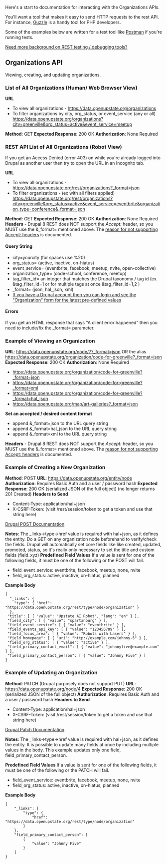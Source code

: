 Here's a start to documentation for interacting with the Organizations APIs.

You'll want a tool that makes it easy to send HTTP requests to the rest API. For instance, [Guzzle](http://docs.guzzlephp.org/en/stable/) is a handy tool for PHP developers.

Some of the examples below are written for a test tool like [Postman](https://chrome.google.com/webstore/detail/postman/fhbjgbiflinjbdggehcddcbncdddomop?hl=en) if you're running tests.

[Need more background on REST testing / debugging tools?](https://github.com/hackgvl/OpenData/issues/15#issuecomment-74209821)


## Organizations API

Viewing, creating, and updating organizations. 

### List of All Organizations (Human/ Web Browser View)

**URL**
- To view all organizations - https://data.openupstate.org/organizations
- To filter organizations by city, org_status, or event_service  (any or all) https://data.openupstate.org/organizations?city=greenville&org_status=active&event_service=meetup

**Method**: GET
**Expected Response**: 200 OK
**Authorization**: None Required

### REST API List of All Organizations (Robot View)

If you get an Access Denied (error 403) on while you're already logged into Drupal as another user then try to open the URL in an Incognito tab.

**URL**
- To view all organizations - https://data.openupstate.org/rest/organizations?_format=json
- To filter organizations - (ex with all filters applied) https://data.openupstate.org/rest/organizations?city=greenville&org_status=active&event_service=eventbrite&organization_type=conference&_format=json

**Method**: GET
**Expected Response**: 200 OK
**Authorization**: None Required
**Headers** - Drupal 8 REST does NOT support the _Accept:_ header, so you MUST use the &_format= mentioned above.  The [reason for not supporting Accept: headers](https://www.drupal.org/node/2501221) is documented. 

#### Query String
- city=yourcity (for spaces use %20)
- org_status= (active, inactive, on-hiatus)
- event_service= (eventbrite, facebook, meetup, nvite, open-collective)
- organization_type= (code-school, conference, meetup)
- tag_filter_id= an integer that matches the Drupal taxonomy / tag id (ex. &tag_filter_id=1 or for multiple tags at once &tag_filter_id=1,2 )
- _format= (json, hal_json, xml)
- [If you have a Drupal account then you can login and see the "Organization" form for the latest pre-defined values](https://data.openupstate.org/node/add/organization)

#### Errors
If you get an HTML response that says "A client error happened" then you need to include/fix the _format= parameter.

### Example of Viewing an Organization

**URL**: https://data.openupstate.org/node/7?_format=json  OR the alias https://data.openupstate.org/organization/code-for-greenville?_format=json
**Expected Response**: 200 OK
**Authorization**: None Required
- https://data.openupstate.org/organization/code-for-greenville?_format=json
- https://data.openupstate.org/organization/code-for-greenville?_format=xml
- https://data.openupstate.org/organization/code-for-greenville?_format=hal_json
- https://data.openupstate.org/map/art-galleries?_format=json

**Set an accepted / desired content format**
- append &_format=json to the URL query string
- append &_format=hal_json to the URL query string
- append &_format=xml to the URL query string

**Headers** - Drupal 8 REST does NOT support the _Accept:_ header, so you MUST use the &_format= mentioned above.  The [reason for not supporting Accept: headers](https://www.drupal.org/node/2501221) is documented. 

### Example of Creating a New Organization

**Method**: POST
**URL**: https://data.openupstate.org/entity/node
**Authorization**: Requires Basic Auth and a user / password hash
**Expected Response**: 200 OK (serialized JSON of the full object)  (no longer returns 201 Created)
**Headers to Send**
- Content-Type: application/hal+json
- X-CSRF-Token: (visit /rest/session/token to get a token and use that string here)

[Drupal POST Documentation](https://www.drupal.org/docs/8/core/modules/rest/3-post-for-creating-content-entities)

**Notes**: The _links->type->href value is required with hal+json, as it defines the entity.  Do a GET on any organization node beforehand to verify/check the fields.  Drupal will automatically set core fields like like created, updated, promoted, status, so it's really only necessary to set the title and custom fields (field_xyz)
**Predefined Field Values**
If a value is sent for one of the following fields, it must be one of the following or the POST will fail.
- field_event_service: eventbrite, facebook, meetup, none, nvite
- field_org_status: active, inactive, on-hiatus, planned

**Example Body**

```
{ 
  "_links": {
    "type": { "href": "https://data.openupstate.org/rest/type/node/organization" }
  },
 "title": [ { "value": "Upstate AI Robot", "lang": "en" } ],
 "field_city": [ { "value": "spartanburg" } ],
 "field_event_service": [ { "value": "eventbrite" } ],
 "field_events_api_key": [ { "value": "123456789" } ],
 "field_focus_area": [ { "value": "Robots with Lasers" } ],
 "field_homepage": [ { "uri": "http://example.com/johnny-5" } ],
 "field_org_status": [ { "value": "active" } ],
 "field_primary_contact_email": [ { "value": "johnnyfive@example.com" } ],
 "field_primary_contact_person": [ { "value": "Johnny Five" } ]
}
```
### Example of Updating an Organization
**Method**: PATCH  (Drupal purposely does not support PUT)
**URL**: https://data.openupstate.org/node/4
**Expected Response**: 200 OK (serialized JSON of the full object)
**Authorization**: Requires Basic Auth and a user / password hash
**Headers to Send**
- Content-Type: application/hal+json
- X-CSRF-Token: (visit /rest/session/token to get a token and use that string here)

[Drupal Patch Documentation](https://www.drupal.org/docs/8/core/modules/rest/4-patch-for-updating-content-entities)

**Notes**: The _links->type->href value is required with hal+json, as it defines the entity. It is possible to update many fields at once by including multiple values in the body. This example updates only one field, field_primary_contact_person.

**Predefined Field Values**
If a value is sent for one of the following fields, it must be one of the following or the PATCH will fail.
- field_event_service: eventbrite, facebook, meetup, none, nvite
- field_org_status: active, inactive, on-hiatus, planned

**Example Body**

```
{
    "_links": {
        "type": {
            "href": "https://data.openupstate.org/rest/type/node/organization"
        }
    },
    "field_primary_contact_person": [
        {
            "value": "Johnny Five"
        }
    ]
}
```
